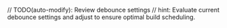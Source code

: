// TODO(auto-modify): Review debounce settings
// hint: Evaluate current debounce settings and adjust to ensure optimal build scheduling.
